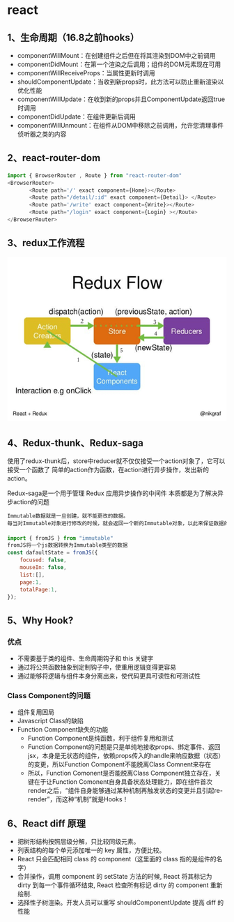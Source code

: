 # react

## 1、生命周期（16.8之前hooks）
- componentWillMount：在创建组件之后但在将其渲染到DOM中之前调用
- componentDidMount：在第一个渲染之后调用；组件的DOM元素现在可用
- componentWillReceiveProps：当属性更新时调用
- shouldComponentUpdate：当收到新props时，此方法可以防止重新渲染以优化性能
- componentWillUpdate：在收到新的props并且ComponentUpdate返回true时调用
- componentDidUpdate：在组件更新后调用
- componentWillUnmount：在组件从DOM中移除之前调用，允许您清理事件侦听器之类的内容
 ## 2、react-router-dom
 ```js
 import { BrowserRouter , Route } from "react-router-dom"
 <BrowserRouter>
        <Route path='/' exact component={Home}></Route>
        <Route path="/detail/:id" exact component={Detail}> </Route>
        <Route path='/write' exact component={Write}></Route>
        <Route path="/login" exact component={Login} ></Route>
</BrowserRouter>

 ```

## 3、redux工作流程
  ![dd](../images/redux.jpg)

## 4、Redux-thunk、Redux-saga
使用了redux-thunk后，store中reducer就不仅仅接受一个action对象了，它可以接受一个函数了
简单的action作为函数，在action进行异步操作，发出新的action。

Redux-saga是一个用于管理 Redux 应用异步操作的中间件 本质都是为了解决异步action的问题

```js
Immutable数据就是一旦创建，就不能更改的数据。
每当对Immutable对象进行修改的时候，就会返回一个新的Immutable对象，以此来保证数据的不可变

import { fromJS } from "immutable"
fromJS将一个js数据转换为Immutable类型的数据
const dafaultState = fromJS({
    focused: false,
    mouseIn: false,
    list:[],
    page:1,
    totalPage:1,
});
```
## 5、Why Hook?
### 优点
- 不需要基于类的组件、生命周期钩子和 this 关键字
- 通过将公共函数抽象到定制钩子中，使重用逻辑变得更容易
- 通过能够将逻辑与组件本身分离出来，使代码更具可读性和可测试性

### Class Component的问题
- 组件复用困局
- Javascript Class的缺陷
- Function Component缺失的功能
  - Function Component是纯函数，利于组件复用和测试
  - Function Component的问题是只是单纯地接收props、绑定事件、返回jsx，本身是无状态的组件，依赖props传入的handle来响应数据（状态）的变更，所以Function Component不能脱离Class Comnent来存在
  - 所以，Function Comonent是否能脱离Class Component独立存在，关键在于让Function Comonent自身具备状态处理能力，即在组件首次render之后，“组件自身能够通过某种机制再触发状态的变更并且引起re-render”，而这种“机制”就是Hooks！ 

 ## 6、React diff 原理
  - 把树形结构按照层级分解，只比较同级元素。
- 列表结构的每个单元添加唯一的 key 属性，方便比较。
- React 只会匹配相同 class 的 component（这里面的 class 指的是组件的名字）
- 合并操作，调用 component 的 setState 方法的时候, React 将其标记为 dirty 到每一个事件循环结束, React 检查所有标记 dirty 的 component 重新绘制.
- 选择性子树渲染。开发人员可以重写 shouldComponentUpdate 提高 diff 的性能
